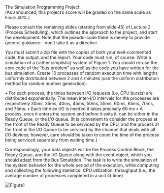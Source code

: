 The Simulation Programming Project  
(As announced, this project’s score will be graded on the same scale as Final: 40%.)  
 
Please consult the remaining slides (starting from slide 45) of Lecture 2 (Process Scheduling), which outlines the approach to the project, and start the development. Note 
that the pseudo-code there is merely to provide general guidance—don’t take it as a 
directive.  
 
You must submit a zip file with the copies of both your well-commented code, the 
output, and the report.  Your code must run, of course. 
Write a simulation of a (rather simplistic) system of Figure 1. You should re-use the core 
code of the “bus problem” as well as the code you have written for the bus simulation. 
 Create 10 processes of random execution time with lengths uniformly distributed 
between 2 and 4 minutes (use the uniform distribution method for random number 
generation). 
 
• For each process, the times between I/O requests (i.e, CPU bursts) are 
distributed exponentially. The mean inter-I/O intervals for the processes are 
respectively 30ms, 35ms, 40ms, 45ms, 50ms, 55ms, 60ms, 65ms, 70ms, and 
75ms. 
• Each time an I/O is needed it takes precisely 60 ms 
• A process, once it enters the system and before it exits it, can be either in the 
Ready Queue, or the I/O queue. (It is convenient to consider the process at the 
front of the Ready Queue to be serviced by the CPU, and the process at the 
front in the I/O Queue to be serviced by the channel that deals with all I/O 
devices; however, care should be taken to count the time of the process being 
serviced separately from waiting time.) 
 
Correspondingly, your data objects will be the Process Control Block, the Ready Queue, 
and the I/O Queue along with the event object, which you should adapt from the Bus 
Simulation. 
The task is to write the simulation of the system behavior for the whole period of the 
execution, while computing and collecting the following statistics: CPU utilization, 
throughput (i.e., the average number of processes completed in a unit of time)

![Figure1](https://user-images.githubusercontent.com/70903587/206315382-ed48f86a-99a0-4de9-bfef-e53e79514628.png)

